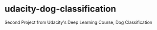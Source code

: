 # udacity-dog-classification
Second Project from Udacity's Deep Learning Course, Dog Classification
